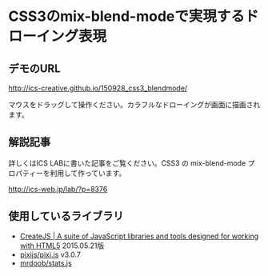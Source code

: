 # CSS3のmix-blend-modeで実現するドローイング表現

## デモのURL

http://ics-creative.github.io/150928_css3_blendmode/

マウスをドラッグして操作ください。カラフルなドローイングが画面に描画されます。

## 解説記事

詳しくはICS LABに書いた記事をご覧ください。CSS3 の mix-blend-mode プロパティーを利用して作っています。

http://ics-web.jp/lab/?p=8376

## 使用しているライブラリ
- [CreateJS | A suite of JavaScript libraries and tools designed for working with HTML5](http://createjs.com/) 2015.05.21版
- [pixijs/pixi.js](https://github.com/pixijs/pixi.js) v3.0.7
- [mrdoob/stats.js](https://github.com/mrdoob/stats.js/)